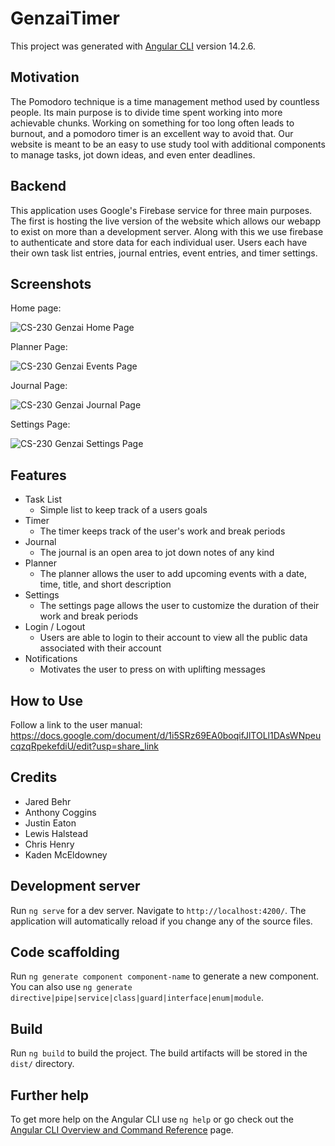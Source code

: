 # GenzaiTimer

This project was generated with [Angular CLI](https://github.com/angular/angular-cli) version 14.2.6.

## Motivation

The Pomodoro technique is a time management method used by countless people. Its main purpose is to divide time spent working into more achievable chunks. Working on something for too long often leads to burnout, and a pomodoro timer is an excellent way to avoid that. Our website is meant to be an easy to use study tool with additional components to manage tasks, jot down ideas, and even enter deadlines. 

## Backend

This application uses Google's Firebase service for three main purposes. The first is hosting the live version of the website which allows our webapp to exist on more than a development server. Along with this we use firebase to authenticate and store data for each individual user. Users each have their own task list entries, journal entries, event entries, and timer settings. 

## Screenshots

Home page:

![CS-230 Genzai Home Page](https://user-images.githubusercontent.com/111936234/207761121-319a3ebf-3a25-4c8b-a166-ea9d33d40cc6.png)

Planner Page:

![CS-230 Genzai Events Page](https://user-images.githubusercontent.com/111936234/207761184-b12af62a-23a8-49c1-950c-076300f6a46f.png)

Journal Page:

![CS-230 Genzai Journal Page](https://user-images.githubusercontent.com/111936234/207761243-7bfba331-1b4a-414d-b66c-154a1689689f.png)

Settings Page:

![CS-230 Genzai Settings Page](https://user-images.githubusercontent.com/111936234/207761282-002bdb75-0fc3-4ee2-a6b2-b56230031288.png)

## Features
- Task List
  - Simple list to keep track of a users goals
- Timer
  - The timer keeps track of the user's work and break periods
- Journal
  - The journal is an open area to jot down notes of any kind
- Planner
  - The planner allows the user to add upcoming events with a date, time, title, and short description
- Settings
  - The settings page allows the user to customize the duration of their work and break periods
- Login / Logout
  - Users are able to login to their account to view all the public data associated with their account
- Notifications
  - Motivates the user to press on with uplifting messages

## How to Use
Follow a link to the user manual:
https://docs.google.com/document/d/1i5SRz69EA0boqifJlTOLl1DAsWNpeucqzqRpekefdiU/edit?usp=share_link

## Credits

- Jared Behr
- Anthony Coggins
- Justin Eaton
- Lewis Halstead
- Chris Henry
- Kaden McEldowney

## Development server

Run `ng serve` for a dev server. Navigate to `http://localhost:4200/`. The application will automatically reload if you change any of the source files.

## Code scaffolding

Run `ng generate component component-name` to generate a new component. You can also use `ng generate directive|pipe|service|class|guard|interface|enum|module`.

## Build

Run `ng build` to build the project. The build artifacts will be stored in the `dist/` directory.

## Further help

To get more help on the Angular CLI use `ng help` or go check out the [Angular CLI Overview and Command Reference](https://angular.io/cli) page.
